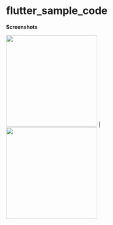 # flutter_sample_code

**Screenshots**

<img src="https://user-images.githubusercontent.com/83745421/154012859-c36d5e05-4e30-474f-89b8-d50018eca079.png" heigth="400" width="250"/> | <img src="https://user-images.githubusercontent.com/83745421/154012940-f1491838-318a-4eda-b6ea-bdfef14e085e.png" heigth="400" width="250"/>

